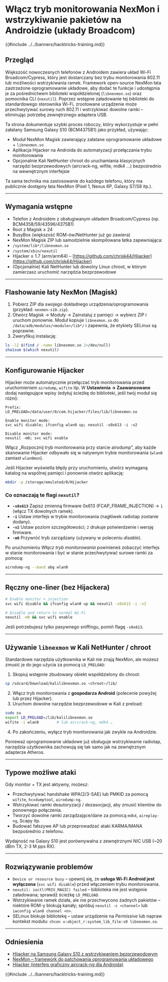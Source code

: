 # Włącz tryb monitorowania NexMon i wstrzykiwanie pakietów na Androidzie (układy Broadcom)

{{#include ../../banners/hacktricks-training.md}}

## Przegląd
Większość nowoczesnych telefonów z Androidem zawiera układ Wi-Fi Broadcom/Cypress, który jest dostarczany bez trybu monitorowania 802.11 lub możliwości wstrzykiwania ramek. Framework open-source NexMon łata zastrzeżone oprogramowanie układowe, aby dodać te funkcje i udostępnia je za pośrednictwem biblioteki współdzielonej (`libnexmon.so`) oraz pomocnika CLI (`nexutil`). Poprzez wstępne załadowanie tej biblioteki do standardowego sterownika Wi-Fi, zrootowane urządzenie może przechwytywać surowy ruch 802.11 i wstrzykiwać dowolne ramki – eliminując potrzebę zewnętrznego adaptera USB.

Ta strona dokumentuje szybki proces roboczy, który wykorzystuje w pełni załatany Samsung Galaxy S10 (BCM4375B1) jako przykład, używając:

* Moduł NexMon Magisk zawierający załatane oprogramowanie układowe + `libnexmon.so`
* Aplikacja Hijacker na Androida do automatyzacji przełączania trybu monitorowania
* Opcjonalnie Kali NetHunter chroot do uruchamiania klasycznych narzędzi bezprzewodowych (aircrack-ng, wifite, mdk4 …) bezpośrednio na wewnętrznym interfejsie

Ta sama technika ma zastosowanie do każdego telefonu, który ma publicznie dostępny łata NexMon (Pixel 1, Nexus 6P, Galaxy S7/S8 itp.).

---

## Wymagania wstępne
* Telefon z Androidem z obsługiwanym układem Broadcom/Cypress (np. BCM4358/59/43596/4375B1)
* Root z Magisk ≥ 24
* BusyBox (większość ROM-ów/NetHunter już go zawiera)
* NexMon Magisk ZIP lub samodzielnie skompilowana łatka zapewniająca:
* `/system/lib*/libnexmon.so`
* `/system/xbin/nexutil`
* Hijacker ≥ 1.7 (arm/arm64) – [https://github.com/chrisk44/Hijacker](https://github.com/chrisk44/Hijacker)
* (Opcjonalnie) Kali NetHunter lub dowolny Linux chroot, w którym zamierzasz uruchomić narzędzia bezprzewodowe

---

## Flashowanie łaty NexMon (Magisk)
1. Pobierz ZIP dla swojego dokładnego urządzenia/oprogramowania (przykład: `nexmon-s10.zip`).
2. Otwórz Magisk -> Moduły -> Zainstaluj z pamięci -> wybierz ZIP i uruchom ponownie.
Moduł kopiuje `libnexmon.so` do `/data/adb/modules/<module>/lib*/` i zapewnia, że etykiety SELinux są poprawne.
3. Zweryfikuj instalację:
```bash
ls -lZ $(find / -name libnexmon.so 2>/dev/null)
sha1sum $(which nexutil)
```

---

## Konfigurowanie Hijacker
Hijacker może automatycznie przełączać tryb monitorowania przed uruchomieniem `airodump`, `wifite` itp. W **Ustawienia -> Zaawansowane** dodaj następujące wpisy (edytuj ścieżkę do biblioteki, jeśli twój moduł się różni):
```
Prefix:
LD_PRELOAD=/data/user/0/com.hijacker/files/lib/libnexmon.so

Enable monitor mode:
svc wifi disable; ifconfig wlan0 up; nexutil -s0x613 -i -v2

Disable monitor mode:
nexutil -m0; svc wifi enable
```
Włącz „Rozpocznij tryb monitorowania przy starcie airodump”, aby każde skanowanie Hijacker odbywało się w natywnym trybie monitorowania (`wlan0` zamiast `wlan0mon`).

Jeśli Hijacker wyświetla błędy przy uruchomieniu, utwórz wymaganą katalog na wspólnej pamięci i ponownie otwórz aplikację:
```bash
mkdir -p /storage/emulated/0/Hijacker
```
### Co oznaczają te flagi `nexutil`?
* **`-s0x613`**   Zapisz zmienną firmware 0x613 (FCAP_FRAME_INJECTION) → `1` (włącz TX dowolnych ramek).
* **`-i`**         Ustaw interfejs w trybie monitorowania (nagłówek radiotap zostanie dodany).
* **`-v2`**        Ustaw poziom szczegółowości; `2` drukuje potwierdzenie i wersję firmware.
* **`-m0`**        Przywróć tryb zarządzany (używany w poleceniu *disable*).

Po uruchomieniu *Włącz tryb monitorowania* powinieneś zobaczyć interfejs w stanie monitorowania i być w stanie przechwytywać surowe ramki za pomocą:
```bash
airodump-ng --band abg wlan0
```
---

## Ręczny one-liner (bez Hijackera)
```bash
# Enable monitor + injection
svc wifi disable && ifconfig wlan0 up && nexutil -s0x613 -i -v2

# Disable and return to normal Wi-Fi
nexutil -m0 && svc wifi enable
```
Jeśli potrzebujesz tylko pasywnego sniffingu, pomiń flagę `-s0x613`.

---

## Używanie `libnexmon` w Kali NetHunter / chroot
Standardowe narzędzia użytkownika w Kali nie znają NexMon, ale możesz zmusić je do jego użycia za pomocą `LD_PRELOAD`:

1. Skopiuj wstępnie zbudowany obiekt współdzielony do chroot:
```bash
cp /sdcard/Download/kalilibnexmon.so <chroot>/lib/
```
2. Włącz tryb monitorowania z **gospodarza Android** (polecenie powyżej lub przez Hijacker).
3. Uruchom dowolne narzędzie bezprzewodowe w Kali z preload:
```bash
sudo su
export LD_PRELOAD=/lib/kalilibnexmon.so
wifite -i wlan0        # lub aircrack-ng, mdk4 …
```
4. Po zakończeniu, wyłącz tryb monitorowania jak zwykle na Androidzie.

Ponieważ oprogramowanie układowe już obsługuje wstrzykiwanie radiotap, narzędzia użytkownika zachowują się tak samo jak na zewnętrznym adapterze Atheros.

---

## Typowe możliwe ataki
Gdy monitor + TX jest aktywny, możesz:
* Przechwytywać handshake WPA(2/3-SAE) lub PMKID za pomocą `wifite`, `hcxdumptool`, `airodump-ng`.
* Wstrzykiwać ramki deautoryzacji / dezasocjacji, aby zmusić klientów do ponownego połączenia.
* Tworzyć dowolne ramki zarządzające/dane za pomocą `mdk4`, `aireplay-ng`, Scapy itp.
* Budować fałszywe AP lub przeprowadzać ataki KARMA/MANA bezpośrednio z telefonu.

Wydajność na Galaxy S10 jest porównywalna z zewnętrznymi NIC USB (~20 dBm TX, 2-3 M pps RX).

---

## Rozwiązywanie problemów
* `Device or resource busy` – upewnij się, że **usługa Wi-Fi Android jest wyłączona** (`svc wifi disable`) przed włączeniem trybu monitorowania.
* `nexutil: ioctl(PRIV_MAGIC) failed` – biblioteka nie jest wstępnie załadowana; sprawdź ścieżkę `LD_PRELOAD`.
* Wstrzykiwanie ramek działa, ale nie przechwycono żadnych pakietów – niektóre ROM-y blokują kanały; spróbuj `nexutil -c <channel>` lub `iwconfig wlan0 channel <n>`.
* SELinux blokuje bibliotekę – ustaw urządzenie na *Permissive* lub napraw kontekst modułu: `chcon u:object_r:system_lib_file:s0 libnexmon.so`.

---

## Odniesienia
* [Hijacker na Samsung Galaxy S10 z wstrzykiwaniem bezprzewodowym](https://forums.kali.org/t/hijacker-on-the-samsung-galaxy-s10-with-wireless-injection/10305)
* [NexMon – framework do patchowania oprogramowania układowego](https://github.com/seemoo-lab/nexmon)
* [Hijacker (interfejs graficzny aircrack-ng dla Androida)](https://github.com/chrisk44/Hijacker)

{{#include ../../banners/hacktricks-training.md}}
